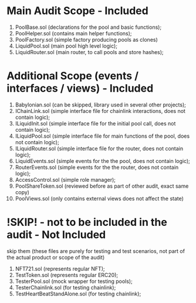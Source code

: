# Main Audit Scope - Included

1. PoolBase.sol (declarations for the pool and basic functions);
2. PoolHelper.sol (contains main helper functions);
3. PoolFactory.sol (simple factory producing pools as clones)
4. LiquidPool.sol (main pool high level logic);
5. LiquidRouter.sol (main router, to call pools and store hashes);

# Additional Scope (events / interfaces / views) - Included

1. Babylonian.sol (can be skipped, library used in several other projects);
2. IChainLink.sol (simple interface file for chainlink interactions, does not contain logic);
3. ILiquidInit.sol (simple interface file for the initial pool call, does not contain logic);
4. ILiquidPool.sol (simple interface file for main functions of the pool, does not contain logic);
5. ILiquidRouter.sol (simple interface file for the router, does not contain logic);
6. LiquidEvents.sol (simple events for the the pool, does not contain logic);
7. RouterEvents.sol (simple events for the the router, does not contain logic);
8. AccessControl.sol (simple role manager);
9. PoolShareToken.sol (reviewed before as part of other audit, exact same copy)
10. PoolViews.sol (only contains external views does not affect the state)

# !SKIP! - not to be included in the audit - Not Included 
skip them (these files are purely for testing and test scenarios, not part of the actual product or scope of the audit)

1. NFT721.sol (represents regular NFT);
2. TestToken.sol (represents regular ERC20);
3. TesterPool.sol (mock wrapper for testing pools);
4. TesterChainlink.sol (for testing chainlink);
5. TestHeartBeatStandAlone.sol (for testing chainlink);
